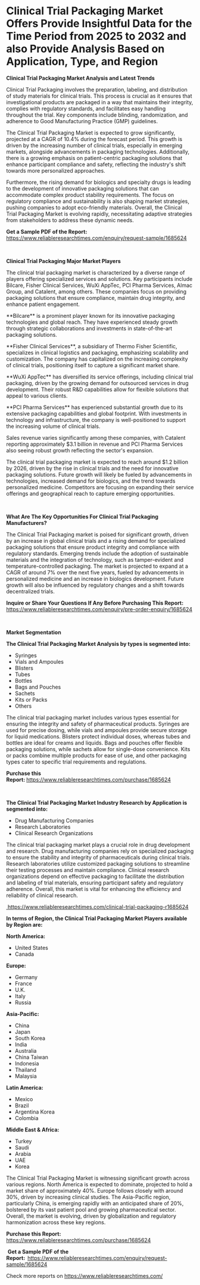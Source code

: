 <p><h1>Clinical Trial Packaging Market Offers Provide Insightful Data for the Time Period from 2025 to 2032 and also Provide Analysis Based on Application, Type, and Region</h1></p><p><strong>Clinical Trial Packaging Market Analysis and Latest Trends</strong></p>
<p><p>Clinical Trial Packaging involves the preparation, labeling, and distribution of study materials for clinical trials. This process is crucial as it ensures that investigational products are packaged in a way that maintains their integrity, complies with regulatory standards, and facilitates easy handling throughout the trial. Key components include blinding, randomization, and adherence to Good Manufacturing Practice (GMP) guidelines.</p><p>The Clinical Trial Packaging Market is expected to grow significantly, projected at a CAGR of 10.4% during the forecast period. This growth is driven by the increasing number of clinical trials, especially in emerging markets, alongside advancements in packaging technologies. Additionally, there is a growing emphasis on patient-centric packaging solutions that enhance participant compliance and safety, reflecting the industry's shift towards more personalized approaches. </p><p>Furthermore, the rising demand for biologics and specialty drugs is leading to the development of innovative packaging solutions that can accommodate complex product stability requirements. The focus on regulatory compliance and sustainability is also shaping market strategies, pushing companies to adopt eco-friendly materials. Overall, the Clinical Trial Packaging Market is evolving rapidly, necessitating adaptive strategies from stakeholders to address these dynamic needs.</p></p>
<p><strong>Get a Sample PDF of the Report:&nbsp;</strong> <a href="https://www.reliableresearchtimes.com/enquiry/request-sample/1685624?utm_campaign=2273&utm_medium=2&utm_source=Github&utm_content=ia&utm_term=03032025&utm_id=clinical-trial-packaging">https://www.reliableresearchtimes.com/enquiry/request-sample/1685624</a></p>
<p>&nbsp;</p>
<p><strong>Clinical Trial Packaging Major Market Players</strong></p>
<p><p>The clinical trial packaging market is characterized by a diverse range of players offering specialized services and solutions. Key participants include Bilcare, Fisher Clinical Services, WuXi AppTec, PCI Pharma Services, Almac Group, and Catalent, among others. These companies focus on providing packaging solutions that ensure compliance, maintain drug integrity, and enhance patient engagement.</p><p>**Bilcare** is a prominent player known for its innovative packaging technologies and global reach. They have experienced steady growth through strategic collaborations and investments in state-of-the-art packaging solutions.</p><p>**Fisher Clinical Services**, a subsidiary of Thermo Fisher Scientific, specializes in clinical logistics and packaging, emphasizing scalability and customization. The company has capitalized on the increasing complexity of clinical trials, positioning itself to capture a significant market share.</p><p>**WuXi AppTec** has diversified its service offerings, including clinical trial packaging, driven by the growing demand for outsourced services in drug development. Their robust R&D capabilities allow for flexible solutions that appeal to various clients.</p><p>**PCI Pharma Services** has experienced substantial growth due to its extensive packaging capabilities and global footprint. With investments in technology and infrastructure, the company is well-positioned to support the increasing volume of clinical trials.</p><p>Sales revenue varies significantly among these companies, with Catalent reporting approximately $3.1 billion in revenue and PCI Pharma Services also seeing robust growth reflecting the sector's expansion.</p><p>The clinical trial packaging market is expected to reach around $1.2 billion by 2026, driven by the rise in clinical trials and the need for innovative packaging solutions. Future growth will likely be fueled by advancements in technologies, increased demand for biologics, and the trend towards personalized medicine. Competitors are focusing on expanding their service offerings and geographical reach to capture emerging opportunities.</p></p>
<p>&nbsp;</p>
<p><strong>What Are The Key Opportunities For Clinical Trial Packaging Manufacturers?</strong></p>
<p><p>The Clinical Trial Packaging market is poised for significant growth, driven by an increase in global clinical trials and a rising demand for specialized packaging solutions that ensure product integrity and compliance with regulatory standards. Emerging trends include the adoption of sustainable materials and the integration of technology, such as tamper-evident and temperature-controlled packaging. The market is projected to expand at a CAGR of around 7% over the next five years, fueled by advancements in personalized medicine and an increase in biologics development. Future growth will also be influenced by regulatory changes and a shift towards decentralized trials.</p></p>
<p><strong>Inquire or Share Your Questions If Any Before Purchasing This Report:</strong> <a href="https://www.reliableresearchtimes.com/enquiry/pre-order-enquiry/1685624?utm_campaign=2273&utm_medium=2&utm_source=Github&utm_content=ia&utm_term=03032025&utm_id=clinical-trial-packaging">https://www.reliableresearchtimes.com/enquiry/pre-order-enquiry/1685624</a></p>
<p>&nbsp;</p>
<p><strong>Market Segmentation</strong></p>
<p><strong>The Clinical Trial Packaging Market Analysis by types is segmented into:</strong></p>
<p><ul><li>Syringes</li><li>Vials and Ampoules</li><li>Blisters</li><li>Tubes</li><li>Bottles</li><li>Bags and Pouches</li><li>Sachets</li><li>Kits or Packs</li><li>Others</li></ul></p>
<p><p>The clinical trial packaging market includes various types essential for ensuring the integrity and safety of pharmaceutical products. Syringes are used for precise dosing, while vials and ampoules provide secure storage for liquid medications. Blisters protect individual doses, whereas tubes and bottles are ideal for creams and liquids. Bags and pouches offer flexible packaging solutions, while sachets allow for single-dose convenience. Kits or packs combine multiple products for ease of use, and other packaging types cater to specific trial requirements and regulations.</p></p>
<p><strong>Purchase this Report:&nbsp;</strong><a href="https://www.reliableresearchtimes.com/purchase/1685624?utm_campaign=2273&utm_medium=2&utm_source=Github&utm_content=ia&utm_term=03032025&utm_id=clinical-trial-packaging">https://www.reliableresearchtimes.com/purchase/1685624</a></p>
<p>&nbsp;</p>
<p><strong>The Clinical Trial Packaging Market Industry Research by Application is segmented into:</strong></p>
<p><ul><li>Drug Manufacturing Companies</li><li>Research Laboratories</li><li>Clinical Research Organizations</li></ul></p>
<p><p>The clinical trial packaging market plays a crucial role in drug development and research. Drug manufacturing companies rely on specialized packaging to ensure the stability and integrity of pharmaceuticals during clinical trials. Research laboratories utilize customized packaging solutions to streamline their testing processes and maintain compliance. Clinical research organizations depend on effective packaging to facilitate the distribution and labeling of trial materials, ensuring participant safety and regulatory adherence. Overall, this market is vital for enhancing the efficiency and reliability of clinical research.</p></p>
<p><a href="https://www.reliableresearchtimes.com/clinical-trial-packaging-r1685624?utm_campaign=2273&utm_medium=2&utm_source=Github&utm_content=ia&utm_term=03032025&utm_id=clinical-trial-packaging">&nbsp;https://www.reliableresearchtimes.com/clinical-trial-packaging-r1685624</a></p>
<p><strong>In terms of Region, the Clinical Trial Packaging Market Players available by Region are:</strong></p>
<p>
    <p> <strong> North America: </strong>
        <ul>
            <li>United States</li>
            <li>Canada</li>
        </ul>
        </p> 
    <p> <strong> Europe: </strong>
        <ul>
            <li>Germany</li>
            <li>France</li>
            <li>U.K.</li>
            <li>Italy</li>
            <li>Russia</li>
        </ul>
        </p> 
    <p> <strong> Asia-Pacific: </strong>
        <ul>
            <li>China</li>
            <li>Japan</li>
            <li>South Korea</li>
            <li>India</li>
            <li>Australia</li>
            <li>China Taiwan</li>
            <li>Indonesia</li>
            <li>Thailand</li>
            <li>Malaysia</li>
        </ul>
        </p> 
    <p> <strong> Latin America: </strong>
        <ul>
            <li>Mexico</li>
            <li>Brazil</li>
            <li>Argentina Korea</li>
            <li>Colombia</li>
        </ul>
        </p> 
    <p> <strong> Middle East & Africa: </strong>
        <ul>
            <li>Turkey</li>
            <li>Saudi</li>
            <li>Arabia</li>
            <li>UAE</li>
            <li>Korea</li>
        </ul>
    </p>
    </p>
<p><p>The Clinical Trial Packaging Market is witnessing significant growth across various regions. North America is expected to dominate, projected to hold a market share of approximately 40%. Europe follows closely with around 30%, driven by increasing clinical studies. The Asia-Pacific region, particularly China, is emerging rapidly with an anticipated share of 20%, bolstered by its vast patient pool and growing pharmaceutical sector. Overall, the market is evolving, driven by globalization and regulatory harmonization across these key regions.</p></p>
<p><strong>Purchase this Report: </strong><a href="https://www.reliableresearchtimes.com/purchase/1685624?utm_campaign=2273&utm_medium=2&utm_source=Github&utm_content=ia&utm_term=03032025&utm_id=clinical-trial-packaging">https://www.reliableresearchtimes.com/purchase/1685624</a></p>
<p>&nbsp;<strong>Get a Sample PDF of the Report:&nbsp;&nbsp;</strong><a href="https://www.reliableresearchtimes.com/enquiry/request-sample/1685624?utm_campaign=2273&utm_medium=2&utm_source=Github&utm_content=ia&utm_term=03032025&utm_id=clinical-trial-packaging">https://www.reliableresearchtimes.com/enquiry/request-sample/1685624</a></p>
<p><strong></strong></p>
<p>Check more reports on <a href="https://www.reliableresearchtimes.com/?utm_campaign=2273&utm_medium=2&utm_source=Github&utm_content=ia&utm_term=03032025&utm_id=clinical-trial-packaging">https://www.reliableresearchtimes.com/</a></p>